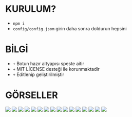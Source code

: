 # KURULUM?
- `npm i`
- `config/config.jsom` girin daha sonra doldurun hepsini

# BİLGİ
- `+` Botun hazır altyapısı speste aitir
- `+` MIT LİCENSE desteği ile korunmaktadir
- `+` Editlenip geliştirilmiştir

# GÖRSELLER

<img  src="https://cdn.discordapp.com/attachments/1188494817706135581/1188498230548373636/image.png?ex=659abe3b&is=6588493b&hm=3c02763847566d7faeaf0886102dba229381e3852631a0a22668a107656a2faa&">
<img  src="https://cdn.discordapp.com/attachments/1188494817706135581/1188498361976881203/image.png?ex=659abe5a&is=6588495a&hm=261f31d861e11eb4ba86f77ac2d38241a369e59def728278ab32fc54249d7609&">
<img  src="https://cdn.discordapp.com/attachments/1188494817706135581/1188498433909203024/image.png?ex=659abe6b&is=6588496b&hm=4cae1d762820e1ec828a19d52b9682ce76449ba73f0c688726ccdeb5da725176&">
<img  src="https://cdn.discordapp.com/attachments/1188494817706135581/1188500027635679312/image.png?ex=659abfe7&is=65884ae7&hm=0c5a00efc330a4919a579b06b930b89cc3ae57ca9f7feac4752d3f285ec171a7&">
<img  src="https://cdn.discordapp.com/attachments/1188494817706135581/1188500958964093048/image.png?ex=659ac0c5&is=65884bc5&hm=13af2be711e475d6d0e2acd7a31250fce29eb2a2c2523150dfbf16b4646b685b&">
<img  src="https://cdn.discordapp.com/attachments/1188494817706135581/1188501156343861308/image.png?ex=659ac0f4&is=65884bf4&hm=1a4c250153293d63fc3744578ae8ccb0cf8312ab29a9705b253c29608ff4cda8&">
<img  src="https://cdn.discordapp.com/attachments/1188494817706135581/1188501244482957453/image.png?ex=659ac109&is=65884c09&hm=3a9a356dab211cb695d873fd12c69c8c1e26257800bb04c9e22db97a196d615c&">
<img  src="https://cdn.discordapp.com/attachments/1188494817706135581/1188501305401028638/image.png?ex=659ac118&is=65884c18&hm=296b41fd9c187c07c7e2ad7ef361d5679e5cd5a46ba5247ea22def5f97e7b7e8&">
<img  src="https://cdn.discordapp.com/attachments/1188494817706135581/1188501533810249749/image.png?ex=659ac14e&is=65884c4e&hm=7ebae1867ee6afc2086d0c21591b21529015bc803c8791ebb388aa83e4b94c11&">
<img  src="https://cdn.discordapp.com/attachments/1188494817706135581/1188501604157096006/image.png?ex=659ac15f&is=65884c5f&hm=d413179ae46ef18d13de93e2316302a18aeb871b5410d33d2a27959b11fef1c4&">
<img  src="https://cdn.discordapp.com/attachments/1188494817706135581/1188568823603925032/image.png?ex=659afffa&is=65888afa&hm=aeb84fad7d48629261eb2b711eb16f257864782038221923a7f43fa7ddd4769b&">
<img  src="https://cdn.discordapp.com/attachments/1188494817706135581/1188568914695815178/image.png?ex=659b000f&is=65888b0f&hm=0ae661b942d065a586ba5dc61e0562154984986d82b0f8ac2ecf688396cdec95&">
<img  src="https://cdn.discordapp.com/attachments/1188494817706135581/1188568983172038758/image.png?ex=659b0020&is=65888b20&hm=ecea8cd8408d426f3a5a64993c66825f9fdb0253837205f480a13db18b04c842&">
<img  src="https://cdn.discordapp.com/attachments/1188494817706135581/1188569111442227281/image.png?ex=659b003e&is=65888b3e&hm=c4d2e7ce26d973ef4fc2468a845541d2767eb6ac9a699702e2d8008a80f7a015&">
<img  src="https://cdn.discordapp.com/attachments/1188494817706135581/1188569144740827286/image.png?ex=659b0046&is=65888b46&hm=60292046a3f53c0b2f0c8eaf328259488c54f60543c6584cb264ae2ad7eabfde&">
<img  src="https://streamable.com/8i2v4s">
